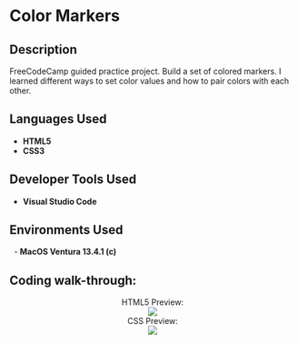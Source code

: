 <h1>Color Markers</h1>

 <!-- ### [YouTube Demonstration](https://youtu.be/7eJexJVCqJo)-->

<h2>Description</h2>
FreeCodeCamp guided practice project. Build a set of colored markers. I learned different ways to set color values and how to pair colors with each other.

<br />


<h2>Languages Used</h2>

- <b>HTML5</b>
- <b>CSS3</b>

<h2>Developer Tools Used</h2>

- <b>Visual Studio Code</b>

<h2>Environments Used </h2>
 
- <b>MacOS Ventura 13.4.1 (c)</b>

<h2>Coding walk-through:</h2>

<p align="center">
HTML5 Preview: <br/>
<img src="https://i.imgur.com/GIAuUdk.png"/>
<br />
 CSS Preview: <br/>
<img src="https://i.imgur.com/W42X0Mr.png"/>
<br>
</p>

<!--
 ```diff
- text in red
+ text in green
! text in orange
# text in gray
@@ text in purple (and bold)@@
```
--!>
 
